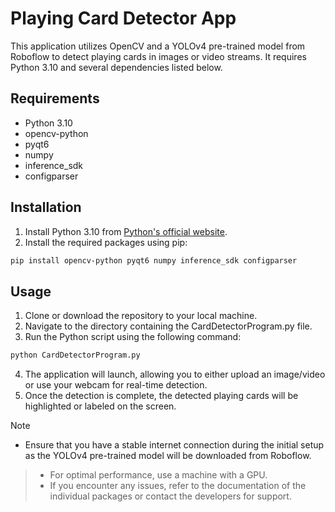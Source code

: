 # Playing Card Detector App

This application utilizes OpenCV and a YOLOv4 pre-trained model from Roboflow to detect playing cards in images or video streams. It requires Python 3.10 and several dependencies listed below.

## Requirements

- Python 3.10
- opencv-python
- pyqt6
- numpy
- inference_sdk
- configparser

## Installation

1. Install Python 3.10 from [Python's official website](https://www.python.org/downloads/).
2. Install the required packages using pip:

```bash
pip install opencv-python pyqt6 numpy inference_sdk configparser
```

## Usage
1. Clone or download the repository to your local machine.
2. Navigate to the directory containing the CardDetectorProgram.py file.
3. Run the Python script using the following command:
```bash
python CardDetectorProgram.py
```
4. The application will launch, allowing you to either upload an image/video or use your webcam for real-time detection.
5. Once the detection is complete, the detected playing cards will be highlighted or labeled on the screen.

> [!NOTE]
 - Ensure that you have a stable internet connection during the initial setup as the YOLOv4 pre-trained model will be downloaded from Roboflow.
> - For optimal performance, use a machine with a GPU.
> - If you encounter any issues, refer to the documentation of the individual packages or contact the developers for support.
